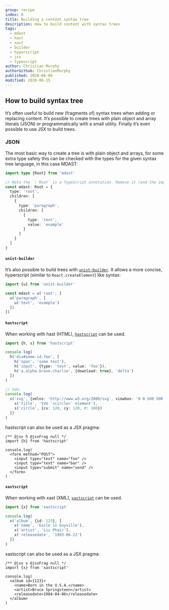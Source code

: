 ```yaml
---
group: recipe
index: 8
title: Building a content syntax tree
description: How to build content with syntax trees
tags:
  - mdast
  - hast
  - xast
  - builder
  - hyperscript
  - jsx
  - typescript
author: Christian Murphy
authorGithub: ChristianMurphy
published: 2020-06-09
modified: 2020-06-15
---
```


## How to build syntax tree

It’s often useful to build new (fragments of) syntax trees when adding or
replacing content.
It’s possible to create trees with plain object and array literals (JSON) or
programmatically with a small utility.
Finally it’s even possible to use JSX to build trees.

### JSON

The most basic way to create a tree is with plain object and arrays, for some
extra type safety this can be checked with the types for the given syntax tree
language, in this case MDAST:

```ts
import type {Root} from 'mdast'

// Note the `: Root` is a TypeScript annotation. Remove it (and the import) for plain JavaScript.
const mdast: Root = {
  type: 'root',
  children: [
    {
      type: 'paragraph',
      children: [
        {
          type: 'text',
          value: 'example'
        }
      ]
    }
  ]
}
```

#### `unist-builder`

It’s also possible to build trees with [`unist-builder`](https://github.com/syntax-tree/unist-builder#readme).
It allows a more concise, hyperscript (similar to `React.createElement`) like
syntax:

```ts
import {u} from 'unist-builder'

const mdast = u('root', [
  u('paragraph', [
    u('text', 'example')
  ])
])
```

#### `hastscript`

When working with hast (HTML), [`hastscript`](https://github.com/syntax-tree/hastscript#readme)
can be used.

```ts
import {h, s} from 'hastscript'

console.log(
  h('div#some-id.foo', [
    h('span', 'some text'),
    h('input', {type: 'text', value: 'foo'}),
    h('a.alpha.bravo.charlie', {download: true}, 'delta')
  ])
)

// SVG:
console.log(
  s('svg', {xmlns: 'http://www.w3.org/2000/svg', viewbox: '0 0 500 500'}, [
    s('title', 'SVG `<circle>` element'),
    s('circle', {cx: 120, cy: 120, r: 100})
  ])
)
```

hastscript can also be used as a JSX pragma:

```tsx
/** @jsx h @jsxFrag null */
import {h} from 'hastscript'

console.log(
  <form method="POST">
    <input type="text" name="foo" />
    <input type="text" name="bar" />
    <input type="submit" name="send" />
  </form>
)
```

#### `xastscript`

When working with xast (XML), [`xastscript`](https://github.com/syntax-tree/xastscript#readme)
can be used.

```ts
import {x} from 'xastscript'

console.log(
  x('album', {id: 123}, [
    x('name', 'Exile in Guyville'),
    x('artist', 'Liz Phair'),
    x('releasedate', '1993-06-22')
  ])
)
```

xastscript can also be used as a JSX pragma:

```tsx
/** @jsx x @jsxFrag null */
import {x} from 'xastscript'

console.log(
  <album id={123}>
    <name>Born in the U.S.A.</name>
    <artist>Bruce Springsteen</artist>
    <releasedate>1984-04-06</releasedate>
  </album>
)
```
